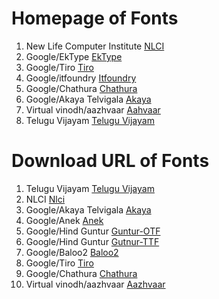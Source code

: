 # Homepage of Fonts

1. New Life Computer Institute [NLCI](https://github.com/nlci)
2. Google/EkType [EkType](https://ektype.in)
3. Google/Tiro [Tiro](http://www.tiro.com/)
4. Google/itfoundry [Itfoundry](http://indiantypefoundry.com/)
5. Google/Chathura [Chathura](https://github.com/appajid/Chathura)
6. Google/Akaya Telvigala [Akaya](https://github.com/vaishnavimurthy/Akaya-Telivigala)
7. Virtual vinodh/aazhvaar [Aahvaar](http://www.virtualvinodh.com/projects/aazhvaar)
8. Telugu Vijayam [Telugu Vijayam](https://fonts.siliconandhra.org/)


# Download URL of Fonts

1. Telugu Vijayam [Telugu Vijayam](http://deb.debian.org/debian/pool/main/f/fonts-teluguvijayam/fonts-teluguvijayam_2.1.orig.tar.xz)
2. NLCI [Nlci](https://github.com/nlci/telu-font-nirmal/archive/4f2fa91/telu-font-nirmal-4f2fa91e4a8093487b8d7b23e2f6794b5a15745b.tar.gz)
3. Google/Akaya Telvigala [Akaya](https://github.com/vaishnavimurthy/Akaya-Telivigala/archive/93b31e4/akaya-telivala-93b31e45b69178ecfdb48981a5aa8a8b33bb0340.tar.gz)
4. Google/Anek [Anek](https://github.com/EkType/Anek/releases/download/1.000/Ek-Type-Anek-Variable-1.002.zip)
5. Google/Hind Guntur [Guntur-OTF](https://github.com/itfoundry/hind-guntur/archive/d1f95f8/hind-guntur-d1f95f8d9a6013297a6a63cc54e48e3885eb5813.tar.gz)
6. Google/Hind Guntur [Gutnur-TTF](https://fonts.google.com/specimen/Hind+Guntur/about?query=hind)
7. Google/Baloo2 [Baloo2](https://github.com/EkType/Baloo2/releases/download/1.640/Baloo2_1.640.zip)
8. Google/Tiro [Tiro](https://github.com/TiroTypeworks/Indigo/archive/c5f23cb/Tiro-c5f23cb391c99bb3e5c3308568c31319e2e7fbd1.tar.gz)
9. Google/Chathura [Chathura](https://github.com/appajid/Chathura/archive/f6944e3/chathura-f6944e361db05f2cb3a33356e54615f4cf754de8.tar.gz)
10. Virtual vinodh/aazhvaar [Aazhvaar](https://github.com/virtualvinodh/aazhvaar-telugu/blob/main/AazhvaarTelugu.otf?raw=true)

